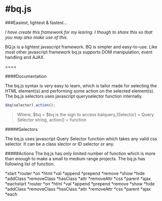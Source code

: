 #bq.js
====
###Easiest, lightest & fastest...

*I have create this framework for my learing. I though to share this so that you may also make use of this.*

BQ.js is a lightest javascript framework. BQ is simpler and easy-to-use. Like most other javascript framework bq.js supports DOM manipulation, event handling and AJAX. 

====

####Documentation

The bq.js syntax is very easy to learn, which is tailor made for selecting the HTML element(s) and performing some action on the selected element(s). The bq.js selectors uses javascript queryselector function internally.

```javascript
$bq(selector).action();
```

>Where, $bq = $bq is the sign to access balquery,(Selector) = Query Selector string, action() = function

#####Selectors

The bq.js uses javascript Query Selector function which takes any valid css selector. It can be a class slector or ID selector or any.

#####Actions
The bq.js has only limited number of function which is more than enough to make a small to medium range projects. The bq.js has following list of function.

*start
*router
*on
*html
*val
*append
*prepend
*remove
*show
*hide
*addClass
*removeClass
*hasClass
*attr
*removeAttr
*css
*parent
*ajax
*eachstart
*router
*on
*html
*val
*append
*prepend
*remove
*show
*hide
*addClass
*removeClass
*hasClass
*attr
*removeAttr
*css
*parent
*ajax
*each
